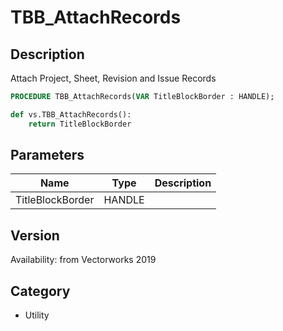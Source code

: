 # TBB_AttachRecords

## Description
Attach Project, Sheet, Revision and Issue Records

```pascal
PROCEDURE TBB_AttachRecords(VAR TitleBlockBorder : HANDLE);
```

```python
def vs.TBB_AttachRecords():
    return TitleBlockBorder
```

## Parameters
|Name|Type|Description|
|---|---|---|
|TitleBlockBorder|HANDLE|   |

## Version
Availability: from Vectorworks 2019

## Category
* Utility

